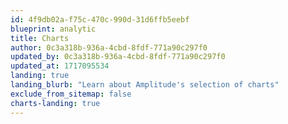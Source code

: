 ```yaml
---
id: 4f9db02a-f75c-470c-990d-31d6ffb5eebf
blueprint: analytic
title: Charts
author: 0c3a318b-936a-4cbd-8fdf-771a90c297f0
updated_by: 0c3a318b-936a-4cbd-8fdf-771a90c297f0
updated_at: 1717095534
landing: true
landing_blurb: "Learn about Amplitude's selection of charts"
exclude_from_sitemap: false
charts-landing: true
---
```


